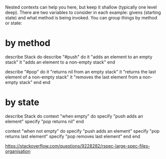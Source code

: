 Nested contexts can help you here, but keep it shallow (typically one level deep). There are two variables to consider in each example: givens (starting state) and what method is being invoked. You can group things by method or state:

# by method
describe Stack do
  describe "#push" do
    it "adds an element to an empty stack"
    it "adds an element to a non-empty stack"
  end

  describe "#pop" do
    it "returns nil from an empty stack"
    it "returns the last element of a non-empty stack"
    it "removes the last element from a non-empty stack"
  end
end

# by state
describe Stack do
  context "when empty" do
    specify "push adds an element"
    specify "pop returns nil"
  end

  context "when not empty" do
    specify "push adds an element"
    specify "pop returns last element"
    specify "pop removes last element"
  end
end

https://stackoverflow.com/questions/9228282/rspec-large-spec-files-organisation